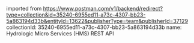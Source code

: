 imported from https://www.postman.com/v1/backend/redirect?type=collection&id=35240-6955ed11-a73c-4307-bb23-5a863194d33b&entityId=13622&publisherType=team&publisherId=37129
collectionId: 35240-6955ed11-a73c-4307-bb23-5a863194d33b
name: Hydrologic Micro Services (HMS) REST API